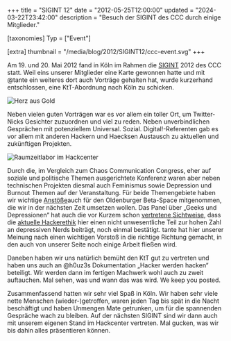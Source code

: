 +++
title = "SIGINT 12"
date = "2012-05-25T12:00:00"
updated = "2024-03-22T23:42:00"
description = "Besuch der SIGINT des CCC durch einige Mitglieder."

[taxonomies]
Typ = ["Event"]

[extra]
thumbnail = "/media/blog/2012/SIGINT12/ccc-event.svg"
+++

Am 19. und 20. Mai 2012 fand in Köln im Rahmen die [SIGINT](https://web.archive.org/web/20130208043403/sigint.ccc.de)
2012 des CCC statt. Weil eins unserer
Mitglieder eine Karte gewonnen hatte und mit @tante ein weiteres dort auch Vorträge
gehalten hat, wurde kurzerhand entschlossen, eine KtT-Abordnung nach Köln zu schicken.

![Herz aus Gold](../../../media/blog/2012/SIGINT12/img1.jpg)

Neben vielen guten Vorträgen war es vor allem ein toller Ort, um Twitter-Nicks Gesichter zuzuordnen und viel zu reden.
Neben unverbindlichen Gesprächen mit potenziellem Universal. Sozial. Digital!-Referenten gab es vor allem mit anderen
Hackern und Haecksen Austausch zu aktuellen und zukünftigen Projekten.

![Raumzeitlabor im Hackcenter](../../../media/blog/2012/SIGINT12/img2.jpg)

Durch die, im Vergleich zum Chaos Communication Congress, eher auf soziale und politische Themen ausgerichtete Konferenz
waren aber neben technischen Projekten diesmal auch Feminismus sowie Depression und Burnout Themen auf der
Veranstaltung. Für beide Themengebiete haben wir
wichtige [Anstöße](https://web.archive.org/web/20120806025444/http://blog.johl.io/blog/2012/05/23/depression/)auch für
den Oldenburger Beta-Space mitgenommen, die wir in der nächsten Zeit umsetzen wollen. Das Panel über „Geeks und
Depressionen“ hat auch die vor Kurzem
schon [vertretene Sichtweise](https://web.archive.org/web/20120716033034/http://konvergenzfehler.de/2012/04/30/die-hackerethik-als-ursache-fur-depression/),
dass die [aktuelle Hackerethik](http://ccc.de/hackerethik) hier einen nicht unwesentliche Teil zur hohen Zahl an
depressiven Nerds beiträgt, noch einmal bestätigt. tante hat hier unserer Meinung nach einen wichtigen Vorstoß in die
richtige Richtung gemacht, in den auch von unserer Seite noch einige Arbeit fließen wird.

Daneben haben wir uns natürlich bemüht den KtT gut zu vertreten und haben uns auch
an @h0uz3s Dokumentation „Hacker werden hacken“ beteiligt. Wir werden dann im fertigen
Machwerk wohl auch zu zweit auftauchen. Mal sehen, was und wann das was wird. We keep you posted.

Zusammenfassend hatten wir sehr viel Spaß in Köln. Wir haben sehr viele nette Menschen (wieder-)getroffen, waren jeden
Tag bis spät in die Nacht beschäftigt und haben Unmengen Mate getrunken, um für die spannenden Gespräche wach zu
bleiben. Auf der nächsten SIGINT sind wir dann auch mit unserem eigenen Stand im Hackcenter vertreten. Mal gucken, was
wir bis dahin alles präsentieren können.
